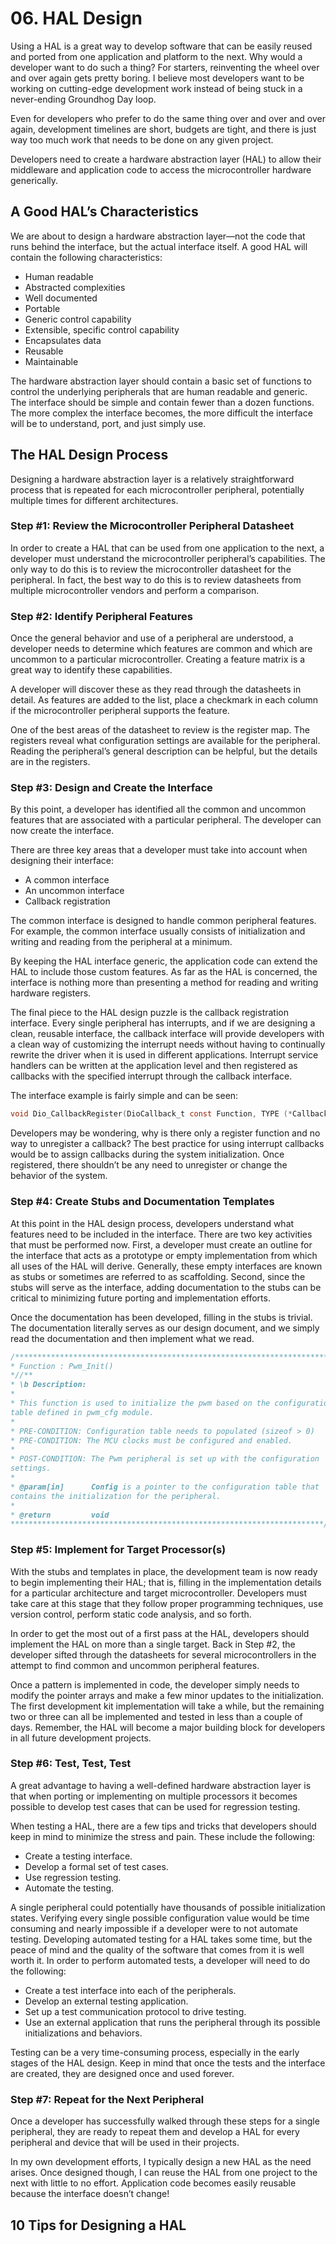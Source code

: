 # 06. HAL Design

Using a HAL is a great way to develop software that can be easily reused and ported from
one application and platform to the next. Why would a developer want to do such a
thing? For starters, reinventing the wheel over and over again gets pretty boring. I believe
most developers want to be working on cutting-edge development work instead of being
stuck in a never-ending Groundhog Day loop.

Even for developers who prefer to do the
same thing over and over and over again, development timelines are short, budgets are
tight, and there is just way too much work that needs to be done on any given project.

Developers
need to create a hardware abstraction layer (HAL) to allow their middleware and
application code to access the microcontroller hardware generically.

## A Good HAL’s Characteristics

We are about to design a hardware abstraction layer—not the code that runs behind
the interface, but the actual interface itself. A good HAL will contain the following
characteristics:

- Human readable
- Abstracted complexities
- Well documented
- Portable
- Generic control capability
- Extensible, specific control capability
- Encapsulates data
- Reusable
- Maintainable

The hardware abstraction layer should contain a basic set of functions to control
the underlying peripherals that are human readable and generic. The interface should
be simple and contain fewer than a dozen functions. The more complex the interface
becomes, the more difficult the interface will be to understand, port, and just simply use.

## The HAL Design Process

Designing a hardware abstraction layer is a relatively straightforward process that is
repeated for each microcontroller peripheral, potentially multiple times for different
architectures.

### Step #1: Review the Microcontroller Peripheral Datasheet

In order to create a HAL that can be used from one application to the next, a developer
must understand the microcontroller peripheral’s capabilities. The only way to do this
is to review the microcontroller datasheet for the peripheral. In fact, the best way to
do this is to review datasheets from multiple microcontroller vendors and perform a
comparison.

### Step #2: Identify Peripheral Features

Once the general behavior and use of a peripheral are understood, a developer needs
to determine which features are common and which are uncommon to a particular
microcontroller. Creating a feature matrix is a great way to identify these capabilities.

A developer will discover these as they read
through the datasheets in detail. As features are added to the list, place a checkmark in
each column if the microcontroller peripheral supports the feature.

One of the best areas of the datasheet to review is the register map. The registers
reveal what configuration settings are available for the peripheral. Reading the
peripheral’s general description can be helpful, but the details are in the registers.

### Step #3: Design and Create the Interface

By this point, a developer has identified all the common and uncommon features that
are associated with a particular peripheral. The developer can now create the interface.

There are three key areas that a developer must take into account when designing their
interface:

- A common interface
- An uncommon interface
- Callback registration

The common interface is designed to handle common peripheral features. For
example, the common interface usually consists of initialization and writing and reading
from the peripheral at a minimum.


By keeping the HAL interface generic, the application code can extend the HAL to include
those custom features. As far as the HAL is concerned, the interface is nothing more than
presenting a method for reading and writing hardware registers.

The final piece to the HAL design puzzle is the callback registration interface. Every
single peripheral has interrupts, and if we are designing a clean, reusable interface, the
callback interface will provide developers with a clean way of customizing the interrupt
needs without having to continually rewrite the driver when it is used in different
applications. Interrupt service handlers can be written at the application level and then
registered as callbacks with the specified interrupt through the callback interface.

The interface example is fairly simple and can be seen:

```C
void Dio_CallbackRegister(DioCallback_t const Function, TYPE (*CallbackFunction)(TYPE));
```

Developers may be wondering, why is there only a register function and no way to
unregister a callback? The best practice for using interrupt callbacks would be to assign
callbacks during the system initialization. Once registered, there shouldn’t be any need
to unregister or change the behavior of the system.

### Step #4: Create Stubs and Documentation Templates

At this point in the HAL design process, developers understand what features need to be
included in the interface. There are two key activities that must be performed now. First,
a developer must create an outline for the interface that acts as a prototype or empty
implementation from which all uses of the HAL will derive. Generally, these empty
interfaces are known as stubs or sometimes are referred to as scaffolding. Second, since
the stubs will serve as the interface, adding documentation to the stubs can be critical to
minimizing future porting and implementation efforts.

Once the documentation has been developed, filling in the stubs is trivial. The
documentation literally serves as our design document, and we simply read the
documentation and then implement what we read.

```C
/**********************************************************************
* Function : Pwm_Init()
*//**
* \b Description:
*
* This function is used to initialize the pwm based on the configuration
table defined in pwm_cfg module.
*  
* PRE-CONDITION: Configuration table needs to populated (sizeof > 0)
* PRE-CONDITION: The MCU clocks must be configured and enabled.
*
* POST-CONDITION: The Pwm peripheral is set up with the configuration
settings.
*
* @param[in]      Config is a pointer to the configuration table that
contains the initialization for the peripheral.
*
* @return         void
**********************************************************************/
```

### Step #5: Implement for Target Processor(s)

With the stubs and templates in place, the development team is now ready to begin
implementing their HAL; that is, filling in the implementation details for a particular
architecture and target microcontroller. Developers must take care at this stage that
they follow proper programming techniques, use version control, perform static code
analysis, and so forth.

In order to get the most out of a first pass at the HAL, developers should implement
the HAL on more than a single target. Back in Step #2, the developer sifted through the
datasheets for several microcontrollers in the attempt to find common and uncommon
peripheral features.

Once a pattern
is implemented in code, the developer simply needs to modify the pointer arrays and
make a few minor updates to the initialization. The first development kit implementation
will take a while, but the remaining two or three can all be implemented and tested in
less than a couple of days. Remember, the HAL will become a major building block for
developers in all future development projects.

### Step #6: Test, Test, Test

A great advantage to having a well-defined hardware abstraction layer is that when
porting or implementing on multiple processors it becomes possible to develop test
cases that can be used for regression testing.

When testing a HAL, there are a few tips and tricks that developers should keep in
mind to minimize the stress and pain. These include the following:

- Create a testing interface.
- Develop a formal set of test cases.
- Use regression testing.
- Automate the testing.

A single peripheral could potentially have thousands of possible initialization states.
Verifying every single possible configuration value would be time consuming and nearly
impossible if a developer were to not automate testing. Developing automated testing for
a HAL takes some time, but the peace of mind and the quality of the software that comes
from it is well worth it. In order to perform automated tests, a developer will need to do
the following:

- Create a test interface into each of the peripherals.
- Develop an external testing application.
- Set up a test communication protocol to drive testing.
- Use an external application that runs the peripheral through its
possible initializations and behaviors.

Testing can be a very time-consuming process, especially in the early stages of the
HAL design. Keep in mind that once the tests and the interface are created, they are
designed once and used forever.

### Step #7: Repeat for the Next Peripheral

Once a developer has successfully walked through these steps for a single peripheral,
they are ready to repeat them and develop a HAL for every peripheral and device that
will be used in their projects.

In my own development efforts, I typically design a new HAL as the need arises.
Once designed though, I can reuse the HAL from one project to the next with little to no
effort. Application code becomes easily reusable because the interface doesn’t change!

## 10 Tips for Designing a HAL